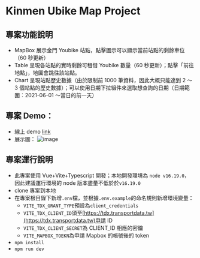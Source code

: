 # Kinmen Ubike Map Project

## 專案功能說明

-   MapBox 展示金門 Youbike 站點，點擊圖示可以顯示當前站點的剩餘車位（60 秒更新）
-   Table 呈現各站點的實時剩餘可租借 Youbike 數量（60 秒更新）；點擊「前往地點」，地圖會跳往該站點。
-   Chart 呈現站點歷史數據（由於限制前 1000 筆資料，因此大概只能達到 2 ～ 3 個站點的歷史數據）；可以使用日期下拉組件來選取想查詢的日期（日期範圍：2021-06-01 ～當日的前一天）

## 專案 Demo：

-   線上 demo [link](https://demo-kinmen-ubike-map-7xfj.vercel.app/)
-   展示圖：
    ![image](https://i.imgur.com/Ekuvdqq.png)

## 專案運行說明

-   此專案使用 Vue+Vite+Typescript 開發；本地開發環境為 `node v16.19.0`，因此建議運行環境的 node 版本盡量不低於於`v16.19.0`
-   clone 專案到本地
-   在專案根目錄下新增`.env`檔，並根據`.env.example`的命名規則新增環境變量：
    -   `VITE_TDX_GRANT_TYPE`預設為`client_credentials`
    -   `VITE_TDX_CLIENT_ID`須至[https://tdx.transportdata.tw](https://tdx.transportdata.tw)申請 ID
    -   `VITE_TDX_CLIENT_SECRET`為 CLIENT_ID 相應的密鑰
    -   `VITE_MAPBOX_TOEKN`為申請 Mapbox 的帳號後的 token
-   `npm install`
-   `npm run dev`
